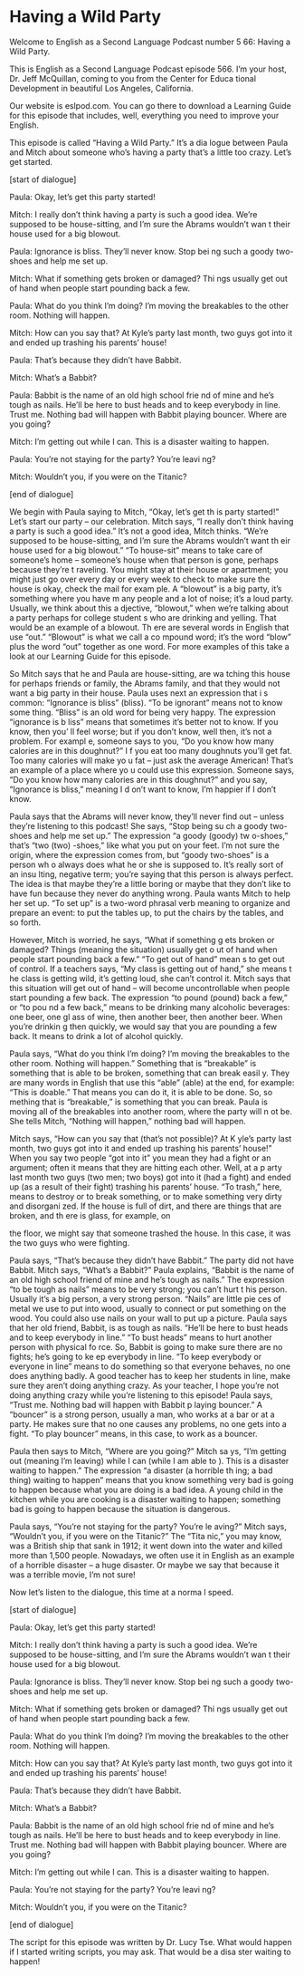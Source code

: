 # Having a Wild Party

Welcome to English as a Second Language Podcast number 5 66: Having a Wild Party.

This is English as a Second Language Podcast episode 566.  I’m your host, Dr. Jeff McQuillan, coming to you from the Center for Educa tional Development in beautiful Los Angeles, California.

Our website is eslpod.com.  You can go there to download  a Learning Guide for this episode that includes, well, everything you need to improve your English.

This episode is called “Having a Wild Party.”  It’s a dia logue between Paula and Mitch about someone who’s having a party that’s a little too crazy.  Let’s get started.

[start of dialogue]

Paula:  Okay, let’s get this party started!

Mitch:  I really don’t think having a party is such a good  idea.  We’re supposed to be house-sitting, and I’m sure the Abrams wouldn’t wan t their house used for a big blowout.

Paula:  Ignorance is bliss.  They’ll never know.  Stop bei ng such a goody two- shoes and help me set up.

Mitch:  What if something gets broken or damaged?  Thi ngs usually get out of hand when people start pounding back a few.

Paula:  What do you think I’m doing?  I’m moving the  breakables to the other room.  Nothing will happen.

Mitch:  How can you say that?  At Kyle’s party last month,  two guys got into it and ended up trashing his parents’ house!

Paula:  That’s because they didn’t have Babbit.

Mitch:  What’s a Babbit?

 Paula:  Babbit is the name of an old high school frie nd of mine and he’s tough as nails.  He’ll be here to bust heads and to keep everybody in line.  Trust me. Nothing bad will happen with Babbit playing bouncer.  Where are you going?

Mitch:  I’m getting out while I can.  This is a disaster  waiting to happen.

Paula:  You’re not staying for the party?  You’re leavi ng?

Mitch:  Wouldn’t you, if you were on the Titanic?

[end of dialogue]

We begin with Paula saying to Mitch, “Okay, let’s get th is party started!”  Let’s start our party – our celebration.  Mitch says, “I really don’t think having a party is such a good idea.”  It’s not a good idea, Mitch thinks.  “We’re supposed to be house-sitting, and I’m sure the Abrams wouldn’t want th eir house used for a big blowout.”  “To house-sit” means to take care of someone’s home – someone’s house when that person is gone, perhaps because they’re t raveling.  You might stay at their house or apartment; you might just go over  every day or every week to check to make sure the house is okay, check the mail for exam ple.  A “blowout” is a big party, it’s something where you have m any people and a lot of noise; it’s a loud party.  Usually, we think about this a djective, “blowout,” when we’re talking about a party perhaps for college student s who are drinking and yelling.  That would be an example of a blowout.  Th ere are several words in English that use “out.”  “Blowout” is what we call a co mpound word; it’s the word “blow” plus the word “out” together as one word.  For  more examples of this take a look at our Learning Guide for this episode.

So Mitch says that he and Paula are house-sitting, are wa tching this house for perhaps friends or family, the Abrams family, and that they would not want a big party in their house.  Paula uses next an expression that i s common: “Ignorance is bliss” (bliss).  “To be ignorant” means not to know some thing.  “Bliss” is an old word for being very happy.  The expression “ignorance is b liss” means that sometimes it’s better not to know.  If you know, then you’ ll feel worse; but if you don’t know, well then, it’s not a problem.  For exampl e, someone says to you, “Do you know how many calories are in this doughnut?”  I f you eat too many doughnuts you’ll get fat.  Too many calories will make yo u fat – just ask the average American!  That’s an example of a place where yo u could use this expression.  Someone says, “Do you know how many calories are in this doughnut?” and you say, “Ignorance is bliss,” meaning I d on’t want to know, I’m happier if I don’t know.

 Paula says that the Abrams will never know, they’ll never find out – unless they’re listening to this podcast!  She says, “Stop being su ch a goody two-shoes and help me set up.”  The expression “a goody (goody) tw o-shoes,” that’s “two (two) -shoes,” like what you put on your feet.  I’m not  sure the origin, where the expression comes from, but “goody two-shoes” is a person wh o always does what he or she is supposed to.  It’s really sort of an insu lting, negative term; you’re saying that this person is always perfect.  The idea  is that maybe they’re a little boring or maybe that they don’t like to have fun  because they never do anything wrong.  Paula wants Mitch to help her set up.   “To set up” is a two-word phrasal verb meaning to organize and prepare an event: to put the tables up, to put the chairs by the tables, and so forth.

However, Mitch is worried, he says, “What if something g ets broken or damaged?  Things (meaning the situation) usually get o ut of hand when people start pounding back a few.”  “To get out of hand” mean s to get out of control.  If a teachers says, “My class is getting out of hand,” she means t he class is getting wild, it’s getting loud, she can’t control it.  Mitch says that this situation will get out of hand – will become uncontrollable when people start  pounding a few back. The expression “to pound (pound) back a few,” or “to pou nd a few back,” means to be drinking many alcoholic beverages: one beer, one gl ass of wine, then another beer, then another beer.  When you’re drinkin g then quickly, we would say that you are pounding a few back.  It means to drink a  lot of alcohol quickly.

Paula says, “What do you think I’m doing?  I’m moving the  breakables to the other room.  Nothing will happen.”  Something that is “breakable” is something that is able to be broken, something that can break easil y.  They are many words in English that use this “able” (able) at the end, for  example: “This is doable.” That means you can do it, it is able to be done.  So, so mething that is “breakable,” is something that you can break.  Paula is moving all of the breakables into another room, where the party will n ot be.  She tells Mitch, “Nothing will happen,” nothing bad will happen.

Mitch says, “How can you say that (that’s not possible)?  At K yle’s party last month, two guys got into it and ended up trashing his parents’ house!”  When you say two people “got into it” you mean they had a fight or an argument; often it means that they are hitting each other.  Well, at a p arty last month two guys (two men; two boys) got into it (had a fight) and ended up  (as a result of their fight) trashing his parents’ house.  “To trash,” here, means to  destroy or to break something, or to make something very dirty and disorgani zed.  If the house is full of dirt, and there are things that are broken, and th ere is glass, for example, on

 the floor, we might say that someone trashed the house.  In this case, it was the two guys who were fighting.

Paula says, “That’s because they didn’t have Babbit.”  The  party did not have Babbit.  Mitch says, “What’s a Babbit?”  Paula explains, “Babbit is the name of an old high school friend of mine and he’s tough as nails.”   The expression “to be tough as nails” means to be very strong; you can’t hurt t his person.  Usually it’s a big person, a very strong person.  “Nails” are little pie ces of metal we use to put into wood, usually to connect or put something on the wood.  You could also use nails on your wall to put up a picture.  Paula says that  her old friend, Babbit, is as tough as nails.  “He’ll be here to bust heads and to keep everybody in line.”  “To bust heads” means to hurt another person with physical fo rce.  So, Babbit is going to make sure there are no fights; he’s going to ke ep everybody in line.  “To keep everybody or everyone in line” means to do something  so that everyone behaves, no one does anything badly.  A good teacher has to keep her students in line, make sure they aren’t doing anything crazy.  As your teacher, I hope you’re not doing anything crazy while you’re listening to  this episode!  Paula says, “Trust me.  Nothing bad will happen with Babbit p laying bouncer.”  A “bouncer” is a strong person, usually a man, who works at  a bar or at a party.  He makes sure that no one causes any problems, no one gets into  a fight.  “To play bouncer” means, in this case, to work as a bouncer.

Paula then says to Mitch, “Where are you going?”  Mitch sa ys, “I’m getting out (meaning I’m leaving) while I can (while I am able to ).  This is a disaster waiting to happen.”  The expression “a disaster (a horrible th ing; a bad thing) waiting to happen” means that you know something very bad is going to happen because what you are doing is a bad idea.  A young child in the  kitchen while you are cooking is a disaster waiting to happen; something bad is going to happen because the situation is dangerous.

Paula says, “You’re not staying for the party?  You’re le aving?”  Mitch says, “Wouldn’t you, if you were on the Titanic?”  The “Tita nic,” you may know, was a British ship that sank in 1912; it went down into the water and killed more than 1,500 people.  Nowadays, we often use it in English as an example of a horrible disaster – a huge disaster.  Or maybe we say that because it  was a terrible movie, I’m not sure!

Now let’s listen to the dialogue, this time at a norma l speed.

[start of dialogue]

 Paula:  Okay, let’s get this party started!

Mitch:  I really don’t think having a party is such a good  idea.  We’re supposed to be house-sitting, and I’m sure the Abrams wouldn’t wan t their house used for a big blowout.

Paula:  Ignorance is bliss.  They’ll never know.  Stop bei ng such a goody two- shoes and help me set up.

Mitch:  What if something gets broken or damaged?  Thi ngs usually get out of hand when people start pounding back a few.

Paula:  What do you think I’m doing?  I’m moving the  breakables to the other room.  Nothing will happen.

Mitch:  How can you say that?  At Kyle’s party last month,  two guys got into it and ended up trashing his parents’ house!

Paula:  That’s because they didn’t have Babbit.

Mitch:  What’s a Babbit?

Paula:  Babbit is the name of an old high school frie nd of mine and he’s tough as nails.  He’ll be here to bust heads and to keep everybody in line.  Trust me. Nothing bad will happen with Babbit playing bouncer.  Where are you going?

Mitch:  I’m getting out while I can.  This is a disaster  waiting to happen.

Paula:  You’re not staying for the party?  You’re leavi ng?

Mitch:  Wouldn’t you, if you were on the Titanic?

[end of dialogue]

The script for this episode was written by Dr. Lucy Tse.  What would happen if I started writing scripts, you may ask.  That would be a disa ster waiting to happen!





